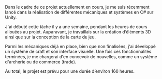 Dans le cadre de ce projet actuellement en cours, je me suis récemment lancé dans la réalisation de différentes mécaniques et systèmes en C# sur Unity.

J'ai débuté cette tâche il y a une semaine, pendant les heures de cours allouées au projet. Auparavant, je travaillais sur la création d’éléments 3D ainsi que sur la conception de la carte du jeu.

Parmi les mécaniques déjà en place, bien que non finalisées, j'ai développé un système de craft et son interface visuelle. Une fois ces fonctionnalités terminées, je me chargerai d'en concevoir de nouvelles, comme un système d'archerie ou de commerce (trade).

Au total, le projet est prévu pour une durée d’environ 160 heures.
